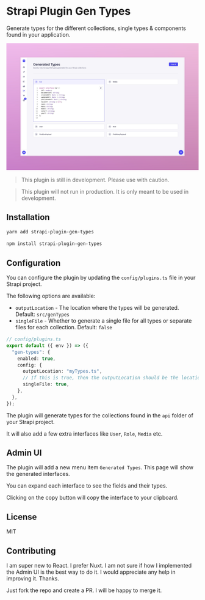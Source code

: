 # Strapi Plugin Gen Types

Generate types for the different collections, single types & components found in your application.

![Screenshot of Gen Types UI in Strapi Admin Panel](/screenshot.jpeg)

> This plugin is still in development. Please use with caution.

> This plugin will not run in production. It is only meant to be used in development.

## Installation

```bash
yarn add strapi-plugin-gen-types
```

```bash
npm install strapi-plugin-gen-types
```

## Configuration

You can configure the plugin by updating the `config/plugins.ts` file in your Strapi project.

The following options are available:

- `outputLocation` - The location where the types will be generated. Default: `src/genTypes`
- `singleFile` - Whether to generate a single file for all types or separate files for each collection. Default: `false`

```typescript
// config/plugins.ts
export default ({ env }) => ({
  "gen-types": {
    enabled: true,
    config: {
      outputLocation: "myTypes.ts",
      // If this is true, then the outputLocation should be the location to a .ts file
      singleFile: true,
    },
  },
});
```

The plugin will generate types for the collections found in the `api` folder of your Strapi project.

It will also add a few extra interfaces like `User`, `Role`, `Media` etc.

## Admin UI

The plugin will add a new menu item `Generated Types`. This page will show the generated interfaces.

You can expand each interface to see the fields and their types.

Clicking on the copy button will copy the interface to your clipboard.

## License

MIT

## Contributing

I am super new to React. I prefer Nuxt. I am not sure if how I implemented the Admin UI is the best way to do it. I would appreciate any help in improving it. Thanks.

Just fork the repo and create a PR. I will be happy to merge it.
